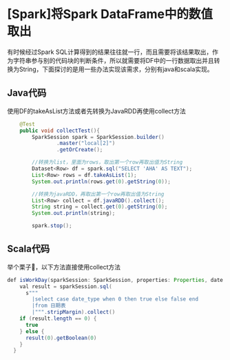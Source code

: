 # [Spark]将Spark DataFrame中的数值取出

有时候经过Spark SQL计算得到的结果往往就一行，而且需要将该结果取出，作为字符串参与别的代码块的判断条件，所以就需要将DF中的一行数据取出并且转换为String，下面探讨的是用一些办法实现该需求，分别有java和scala实现。

## Java代码

使用DF的takeAsList方法或者先转换为JavaRDD再使用collect方法

~~~java
    @Test
    public void collectTest(){
        SparkSession spark = SparkSession.builder()
                .master("local[2]")
                .getOrCreate();

        //转换为list，里面为rows，取出第一个row再取出值为String
        Dataset<Row> df = spark.sql("SELECT 'AHA' AS TEXT");
        List<Row> rows = df.takeAsList(1);
        System.out.println(rows.get(0).getString(0));

        //转换为javaRDD，再取出第一个row再取出值为String
        List<Row> collect = df.javaRDD().collect();
        String string = collect.get(0).getString(0);
        System.out.println(string);

        spark.stop();
~~~

## Scala代码

举个栗子🌰，以下方法直接使用collect方法

~~~JAVA
def isWorkDay(sparkSession: SparkSession, properties: Properties, date: String): Boolean = {
    val result = sparkSession.sql(
      s"""
        |select case date_type when 0 then true else false end
        |from 日期表
        |""".stripMargin).collect()
    if (result.length == 0) {
      true
    } else {
      result(0).getBoolean(0)
    }
  }
~~~

